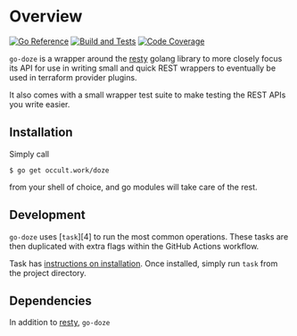 # Overview

[![Go Reference][badge-svg]][badge-link]
[![Build and Tests][build-svg]][build-link]
[![Code Coverage][codecov-svg]][codecov-link]

`go-doze` is a wrapper around the [resty][1] golang library to more closely
focus its API for use in writing small and quick REST wrappers to eventually be
used in terraform provider plugins.

It also comes with a small wrapper test suite to make testing the REST APIs you
write easier.

## Installation

Simply call

```console
$ go get occult.work/doze
```

from your shell of choice, and go modules will take care of the rest.

## Development

`go-doze` uses [`task`][4] to run the most common operations. These tasks are
then duplicated with extra flags within the GitHub Actions workflow.

Task has [instructions on installation](https://taskfile.dev/#/installation).
Once installed, simply run `task` from the project directory.

## Dependencies

In addition to [resty][1], `go-doze`

[1]: https://github.com/go-rest/resty
[2]: https://github.com/go-task/task

[codecov-svg]: #
[build-svg]: https://github.com/slurps-mad-rips/go-doze/actions/workflows/build.yml/badge.svg
[badge-svg]: https://pkg.go.dev/badge/occult.work/doze.svg

[codecov-link]: https://codecov.io/gh/slurps-mad-rips/go-doze
[build-link]: https://github.com/slurps-mad-rips/go-doze/actions/workflows/build.yml
[badge-link]: https://pkg.go.dev/occult.work/doze

